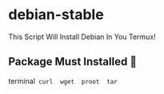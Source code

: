 # debian-stable
This Script Will Install Debian In You Termux! 

## Package Must Installed 🚀
terminal```
curl 
wget 
proot 
tar```
